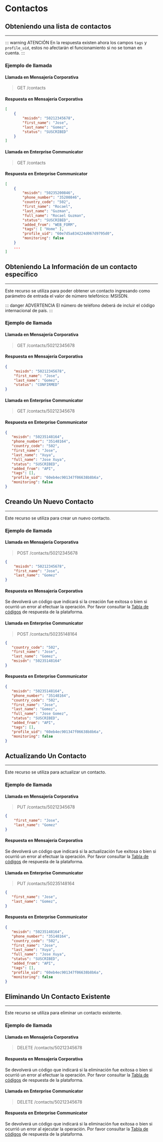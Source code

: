 # Contactos

## Obteniendo una lista de contactos
****

::: warning ATENCIÓN
En la respuesta existen ahora los campos `tags` y `profile_uid`, estos no afectarán el funcionamiento si no se toman en cuenta.
:::

### Ejemplo de llamada

#### Llamada en Mensajería Corporativa

> GET /contacts

#### Respuesta en Mensajería Corporativa

``` json
[
    {
        "msisdn": "50212345678",
        "first_name": "Jose",
        "last_name": "Gomez",
        "status": "SUSCRIBED"
    }
]
```

#### Llamada en Enterprise Communicator

> GET /contacts

#### Respuesta en Enterprise Communicator

``` json
[   
    {
        "msisdn": "50235200846",
        "phone_number": "35200846",
        "country_code": "502",
        "first_name": "Rocael",
        "last_name": "Guzman",
        "full_name": "Rocael Guzman",
        "status": "SUSCRIBED",
        "added_from": "WEB_FORM",
        "tags": [ "Home" ],
        "profile_uid": "60e7d5a834224d067d9795d0",
        "monitoring": false 
    }
    ...
]
```


## Obteniendo La Información de un contacto específico
****


Este recurso se utiliza para poder obtener un contacto ingresando como parámetro de entrada el valor de número telefónico: MSISDN. 


::: danger ADVERTENCIA
El número de teléfono deberá de incluir el código internacional de país.
:::


### Ejemplo de llamada


#### Llamada en Mensajería Corporativa

> GET /contacts/50212345678

#### Respuesta en Mensajería Corporativa

``` json
{
    "msisdn": "50212345678",
    "first_name": "Jose",
    "last_name": "Gomez",
    "status": "CONFIRMED"
}
```

#### Llamada en Enterprise Communicator

> GET /contacts/50212345678

#### Respuesta en Enterprise Communicator

``` json
{
   "msisdn": "50235148164",
   "phone_number": "35148164",
   "country_code": "502",
   "first_name": "Jose",
   "last_name": "Xuya",
   "full_name": "Jose Xuya",
   "status": "SUSCRIBED",
   "added_from": "API",
   "tags": [],
   "profile_uid": "60eb4ec901347f06638b8b6a",
   "monitoring": false
}
```



## Creando Un Nuevo Contacto
****


Este recurso se utiliza para crear un nuevo contacto.

### Ejemplo de llamada

#### Llamada en Mensajería Corporativa

> POST /contacts/50212345678

``` json
{ 
    "msisdn": "50212345678", 
    "first_name": "Jose", 
    "last_name": "Gomez"
}
```

#### Respuesta en Mensajería Corporativa

Se devolverá un código que indicará si la creación fue exitosa o bien si ocurrió un error al efectuar la operación. Por favor consultar la [Tabla de códigos](https://notificame.claro.com.gt/api/docs/index.php/codigos-de-retorno/) de respuesta de la plataforma.

#### Llamada en Enterprise Communicator

> POST /contacts/50235148164

``` json
{
   "country_code": "502",
   "first_name": "Jose",
   "last_name": "Gomez",
   "msisdn": "50235148164"
}
```
#### Respuesta en Enterprise Communicator

``` json
{
   "msisdn": "50235148164",
   "phone_number": "35148164",
   "country_code": "502",
   "first_name": "Jose",
   "last_name": "Gomez",
   "full_name": "Jose Gomez",
   "status": "SUSCRIBED",
   "added_from": "API",
   "tags": [],
   "profile_uid": "60eb4ec901347f06638b8b6a",
   "monitoring": false 
}
```


## Actualizando Un Contacto
****


Este recurso se utiliza para actualizar un contacto.

### Ejemplo de llamada

#### Llamada en Mensajería Corporativa

> PUT /contacts/50212345678

``` json
{ 
    "first_name": "Jose", 
    "last_name": "Gomez" 
}
```

#### Respuesta en Mensajería Corporativa

Se devolverá un código que indicará si la actualización fue exitosa o bien si ocurrió un error al efectuar la operación. Por favor consultar la [Tabla de códigos](https://notificame.claro.com.gt/api/docs/index.php/codigos-de-retorno/) de respuesta de la plataforma.

#### Llamada en Enterprise Communicator

> PUT /contacts/50235148164

``` json
{
   "first_name": "Jose",
   "last_name": "Gomez",
}
```
#### Respuesta en Enterprise Communicator

``` json
{
   "msisdn": "50235148164",
   "phone_number": "35148164",
   "country_code": "502",
   "first_name": "Jose",
   "last_name": "Xuya",
   "full_name": "Jose Xuya",
   "status": "SUSCRIBED",
   "added_from": "API",
   "tags": [],
   "profile_uid": "60eb4ec901347f06638b8b6a",
   "monitoring": false 
}
```

## Eliminando Un Contacto Existente
****


Este recurso se utiliza para eliminar un contacto existente.

### Ejemplo de llamada

#### Llamada en Mensajería Corporativa

> DELETE /contacts/50212345678

#### Respuesta en Mensajería Corporativa

Se devolverá un código que indicará si la eliminación fue exitosa o bien si ocurrió un error al efectuar la operación. Por favor consultar la [Tabla de códigos](https://notificame.claro.com.gt/api/docs/index.php/codigos-de-retorno/) de respuesta de la plataforma.

#### Llamada en Enterprise Communicator

> DELETE /contacts/50212345678

#### Respuesta en Enterprise Communicator

Se devolverá un código que indicará si la eliminación fue exitosa o bien si ocurrió un error al ejecutar la operación. Por favor consultar la [Tabla de códigos](https://docs.reach.tools/manual/tabla-codigos-de-respuesta/#page-content) de respuesta de la plataforma.

